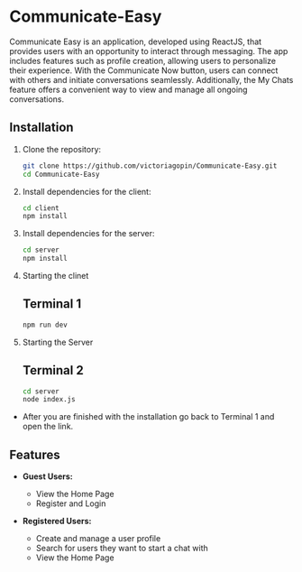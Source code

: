 # Communicate-Easy

Communicate Easy is an application, developed using ReactJS, that provides users with an opportunity to interact through messaging. The app includes features such as profile creation, allowing users to personalize their experience. With the Communicate Now button, users can connect with others and initiate conversations seamlessly. Additionally, the My Chats feature offers a convenient way to view and manage all ongoing conversations.

## Installation

1. Clone the repository:
   ```bash
   git clone https://github.com/victoriagopin/Communicate-Easy.git
   cd Communicate-Easy
2. Install dependencies for the client:
   ```bash
   cd client
   npm install
3. Install dependencies for the server:
   ```bash
   cd server
   npm install
4. Starting the clinet
    ## Terminal 1
    ```bash
   npm run dev
5. Starting the Server
    ## Terminal 2
    ```bash
    cd server
    node index.js

- After you are finished with the installation go back to Terminal 1 and open the link.

## Features

- **Guest Users:**
  - View the Home Page
  - Register and Login

- **Registered Users:**
  - Create and manage a user profile
  - Search for users they want to start a chat with
  - View the Home Page
